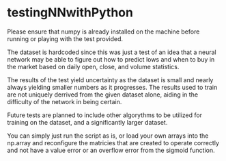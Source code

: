 # testingNNwithPython

Please ensure that numpy is already installed on the machine before running or playing with the test provided.

The dataset is hardcoded since this was just a test of an idea that a neural network may be able to figure out how to predict lows and when to buy in the market based on daily open, close, and volume statistics.

The results of the test yield uncertainty as the dataset is small and nearly always yielding smaller numbers as it progresses. The results used to train are not uniquely derrived from the given dataset alone, aiding in the difficulty of the network in being certain.

Future tests are planned to include other algorythms to be utilized for training on the dataset, and a significantly larger dataset.

You can simply just run the script as is, or load your own arrays into the np.array and reconfigure the matricies that are created to operate correctly and not have a value error or an overflow error from the sigmoid function.